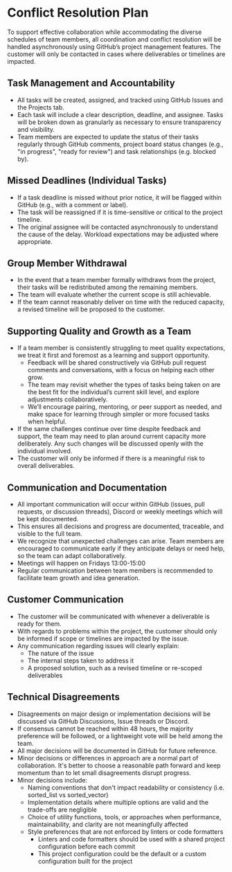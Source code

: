 # Conflict Resolution Plan

To support effective collaboration while accommodating the diverse schedules of team members, all coordination and conflict resolution will be handled asynchronously using GitHub’s project management features. The customer will only be contacted in cases where deliverables or timelines are impacted.

## Task Management and Accountability

- All tasks will be created, assigned, and tracked using GitHub Issues and the Projects tab.
- Each task will include a clear description, deadline, and assignee. Tasks will be broken down as granularly as necessary to ensure transparency and visibility.
- Team members are expected to update the status of their tasks regularly through GitHub comments, project board status changes (e.g., "in progress", "ready for review") and task relationships (e.g. blocked by).

## Missed Deadlines (Individual Tasks)

- If a task deadline is missed without prior notice, it will be flagged within GitHub (e.g., with a comment or label).
- The task will be reassigned if it is time-sensitive or critical to the project timeline.
- The original assignee will be contacted asynchronously to understand the cause of the delay. Workload expectations may be adjusted where appropriate.

## Group Member Withdrawal

- In the event that a team member formally withdraws from the project, their tasks will be redistributed among the remaining members.
- The team will evaluate whether the current scope is still achievable.
- If the team cannot reasonably deliver on time with the reduced capacity, a revised timeline will be proposed to the customer.

## Supporting Quality and Growth as a Team

- If a team member is consistently struggling to meet quality expectations, we treat it first and foremost as a learning and support opportunity.
  - Feedback will be shared constructively via GitHub pull request comments and conversations, with a focus on helping each other grow.
  - The team may revisit whether the types of tasks being taken on are the best fit for the individual’s current skill level, and explore adjustments collaboratively.
  - We’ll encourage pairing, mentoring, or peer support as needed, and make space for learning through simpler or more focused tasks when helpful.
- If the same challenges continue over time despite feedback and support, the team may need to plan around current capacity more deliberately. Any such changes will be discussed openly with the individual involved.
- The customer will only be informed if there is a meaningful risk to overall deliverables.

## Communication and Documentation

- All important communication will occur within GitHub (issues, pull requests, or discussion threads), Discord or weekly meetings which will be kept documented.
- This ensures all decisions and progress are documented, traceable, and visible to the full team.
- We recognize that unexpected challenges can arise. Team members are encouraged to communicate early if they anticipate delays or need help, so the team can adapt collaboratively.
- Meetings will happen on Fridays 13:00-15:00
- Regular communication between team members is recommended to facilitate team growth and idea generation.

## Customer Communication

- The customer will be communicated with whenever a deliverable is ready for them.
- With regards to problems within the project, the customer should only be informed if scope or timelines are impacted by the issue.
- Any communication regarding issues will clearly explain:
  - The nature of the issue
  - The internal steps taken to address it
  - A proposed solution, such as a revised timeline or re-scoped deliverables

## Technical Disagreements

- Disagreements on major design or implementation decisions will be discussed via GitHub Discussions, Issue threads or Discord.
- If consensus cannot be reached within 48 hours, the majority preference will be followed, or a lightweight vote will be held among the team.
- All major decisions will be documented in GitHub for future reference.
- Minor decisions or differences in approach are a normal part of collaboration. It's better to choose a reasonable path forward and keep momentum than to let small disagreements disrupt progress.
- Minor decisions include:
  - Naming conventions that don't impact readability or consistency (i.e. sorted_list vs sorted_vector)
  - Implementation details where multiple options are valid and the trade-offs are negligible
  - Choice of utility functions, tools, or approaches when performance, maintainability, and clarity are not meaningfully affected
  - Style preferences that are not enforced by linters or code formatters
    - Linters and code formatters should be used with a shared project configuration before each commit
    - This project configuration could be the default or a custom configuration built for the project
